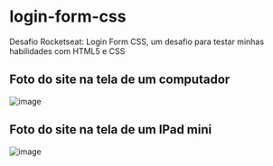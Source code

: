 # login-form-css
Desafio Rocketseat: Login Form CSS, um desafio para testar minhas habilidades com HTML5  e CSS


## Foto do site na tela de um computador
![image](https://user-images.githubusercontent.com/101835324/164509149-c05b2744-b6c6-46dc-9534-e7745e8a975c.png)


## Foto do site na tela de um IPad mini
![image](https://user-images.githubusercontent.com/101835324/164509314-c6e8d4b0-c543-438b-aa41-30d2a97683a6.png)
